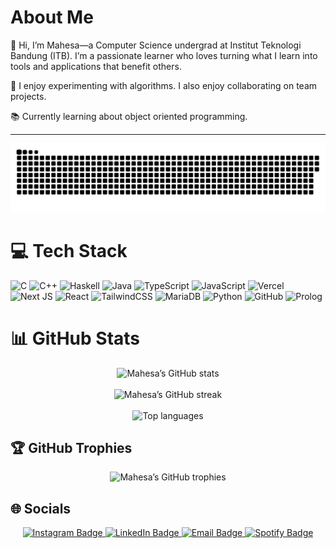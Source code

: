 # About Me

👋 Hi, I’m Mahesa—a Computer Science undergrad at Institut Teknologi Bandung (ITB). I’m a passionate learner who loves turning what I learn into tools and applications that benefit others.

🧩 I enjoy experimenting with algorithms. I also enjoy collaborating on team projects.

📚 Currently learning about object oriented programming.

---

<picture>
  <source media="(prefers-color-scheme: dark)" srcset="https://raw.githubusercontent.com/mahesa005/mahesa005/output/github-snake-dark.svg" />
  <source media="(prefers-color-scheme: light)" srcset="https://raw.githubusercontent.com/mahesa005/mahesa005/output/github-snake.svg" />
  <img alt="github-snake" src="https://raw.githubusercontent.com/mahesa005/mahesa005/output/github-snake.svg" />
</picture>

# 💻 Tech Stack
![C](https://img.shields.io/badge/c-%2300599C.svg?style=for-the-badge&logo=c&logoColor=white)
![C++](https://img.shields.io/badge/c++-%2300599C.svg?style=for-the-badge&logo=c%2B%2B&logoColor=white)
![Haskell](https://img.shields.io/badge/Haskell-5e5086?style=for-the-badge&logo=haskell&logoColor=white)
![Java](https://img.shields.io/badge/java-%23ED8B00.svg?style=for-the-badge&logo=openjdk&logoColor=white)
![TypeScript](https://img.shields.io/badge/typescript-%23007ACC.svg?style=for-the-badge&logo=typescript&logoColor=white)
![JavaScript](https://img.shields.io/badge/javascript-%23323330.svg?style=for-the-badge&logo=javascript&logoColor=%23F7DF1E)
![Vercel](https://img.shields.io/badge/vercel-%23000000.svg?style=for-the-badge&logo=vercel&logoColor=white)
![Next JS](https://img.shields.io/badge/Next-black?style=for-the-badge&logo=next.js&logoColor=white)
![React](https://img.shields.io/badge/react-%2320232a.svg?style=for-the-badge&logo=react&logoColor=%2361DAFB)
![TailwindCSS](https://img.shields.io/badge/tailwindcss-%2338B2AC.svg?style=for-the-badge&logo=tailwind-css&logoColor=white)
![MariaDB](https://img.shields.io/badge/MariaDB-003545?style=for-the-badge&logo=mariadb&logoColor=white)
![Python](https://img.shields.io/badge/python-3670A0?style=for-the-badge&logo=python&logoColor=ffdd54)
![GitHub](https://img.shields.io/badge/github-%23121011.svg?style=for-the-badge&logo=github&logoColor=white)
![Prolog](https://img.shields.io/badge/Prolog-%23005144.svg?style=for-the-badge&logo=gnuprolog&logoColor=white)

# 📊 GitHub Stats
<p align="center">
  <img src="https://github-readme-stats.vercel.app/api?username=mahesa005&theme=tokyonight&hide_border=false&include_all_commits=false&count_private=true" alt="Mahesa’s GitHub stats" /><br/><br/>
  <img src="https://nirzak-streak-stats.vercel.app/?user=mahesa005&theme=tokyonight&hide_border=false" alt="Mahesa’s GitHub streak" /><br/><br/>
  <img src="https://github-readme-stats.vercel.app/api/top-langs/?username=mahesa005&theme=tokyonight&hide_border=false&include_all_commits=false&count_private=true&layout=compact" alt="Top languages" />
</p>


## 🏆 GitHub Trophies
<p align="center">
  <img src="https://github-profile-trophy.vercel.app/?username=mahesa005&theme=graywhite&no-frame=false&no-bg=true&margin-w=4" alt="Mahesa’s GitHub trophies" />
</p>

## 🌐 Socials
<p align="center">
  <a href="https://instagram.com/mahesa005">
    <img src="https://img.shields.io/badge/Instagram-%23E4405F.svg?logo=Instagram&logoColor=white&style=for-the-badge"
         height="40" alt="Instagram Badge" />
  </a>
  <a href="https://linkedin.com/in/mahesa-andre-2696002b8">
    <img src="https://img.shields.io/badge/LinkedIn-%230077B5.svg?logo=linkedin&logoColor=white&style=for-the-badge"
         height="40" alt="LinkedIn Badge" />
  </a>
  <a href="mailto:mahesa0208@gmail.com">
    <img src="https://img.shields.io/badge/Email-D14836?logo=gmail&logoColor=white&style=for-the-badge"
         height="40" alt="Email Badge" />
  </a>
  <a href="https://open.spotify.com/user/caj74xjecqh1dpceu5bpmgpj6">
    <img src="https://img.shields.io/badge/Spotify-%231ED760.svg?logo=spotify&logoColor=white&style=for-the-badge"
         height="40" alt="Spotify Badge" />
  </a>
</p>


